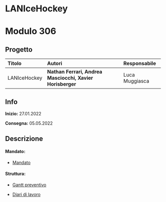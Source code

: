 
# LANIceHockey
# Modulo 306
## Progetto
|Titolo             |Autori             |Responsabile               |
|:------------------|:------------------|:--------------------------|
|LANIceHockey   |<b>Nathan Ferrari,</b> <b>Andrea Masciocchi,</b>  <b>Xavier Horisberger</b> |Luca Muggiasca|

## Info
**Inizio:** 27.01.2022

**Consegna:** 05.05.2022

## Descrizione

#### Mandato:
- [Mandato](/Documentazione/QdC_LM_LANIceHoceky.docx)	
#### Struttura:
- [Gantt preventivo](/Documentazione/Gantt/GanttPreventivo-LANIceHockey.mpp)


- [Diari di lavoro](Diario/)

